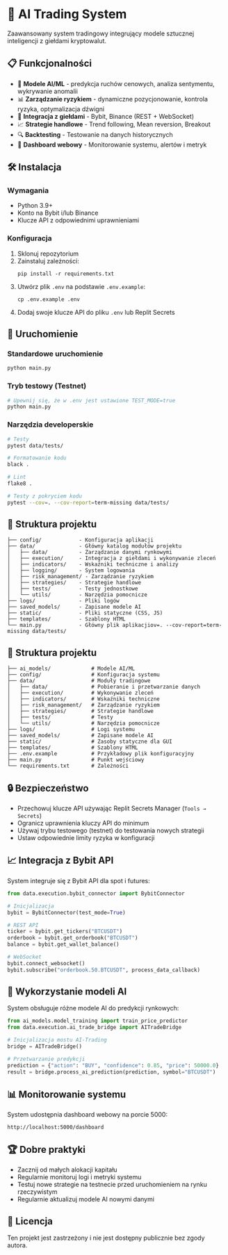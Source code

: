 
# 🚀 AI Trading System

Zaawansowany system tradingowy integrujący modele sztucznej inteligencji z giełdami kryptowalut.

## 📋 Funkcjonalności

- 🧠 **Modele AI/ML** - predykcja ruchów cenowych, analiza sentymentu, wykrywanie anomalii
- 📊 **Zarządzanie ryzykiem** - dynamiczne pozycjonowanie, kontrola ryzyka, optymalizacja dźwigni
- 🔄 **Integracja z giełdami** - Bybit, Binance (REST + WebSocket)
- 📈 **Strategie handlowe** - Trend following, Mean reversion, Breakout
- 🔍 **Backtesting** - Testowanie na danych historycznych
- 💼 **Dashboard webowy** - Monitorowanie systemu, alertów i metryk

## 🛠️ Instalacja

### Wymagania

- Python 3.9+
- Konto na Bybit i/lub Binance
- Klucze API z odpowiednimi uprawnieniami

### Konfiguracja

1. Sklonuj repozytorium
2. Zainstaluj zależności:
   ```
   pip install -r requirements.txt
   ```
3. Utwórz plik `.env` na podstawie `.env.example`:
   ```
   cp .env.example .env
   ```
4. Dodaj swoje klucze API do pliku `.env` lub Replit Secrets

## 🚀 Uruchomienie

### Standardowe uruchomienie

```bash
python main.py
```

### Tryb testowy (Testnet)

```bash
# Upewnij się, że w .env jest ustawione TEST_MODE=true
python main.py
```

### Narzędzia developerskie

```bash
# Testy
pytest data/tests/

# Formatowanie kodu
black .

# Lint
flake8 .

# Testy z pokryciem kodu
pytest --cov=. --cov-report=term-missing data/tests/
```

## 📁 Struktura projektu

```
├── config/            - Konfiguracja aplikacji
├── data/              - Główny katalog modułów projektu
│   ├── data/          - Zarządzanie danymi rynkowymi
│   ├── execution/     - Integracja z giełdami i wykonywanie zleceń
│   ├── indicators/    - Wskaźniki techniczne i analizy
│   ├── logging/       - System logowania
│   ├── risk_management/ - Zarządzanie ryzykiem
│   ├── strategies/    - Strategie handlowe
│   ├── tests/         - Testy jednostkowe
│   └── utils/         - Narzędzia pomocnicze
├── logs/              - Pliki logów
├── saved_models/      - Zapisane modele AI
├── static/            - Pliki statyczne (CSS, JS)
├── templates/         - Szablony HTML
└── main.py            - Główny plik aplikacjiov=. --cov-report=term-missing data/tests/
```

## 🧩 Struktura projektu

```
├── ai_models/             # Modele AI/ML
├── config/                # Konfiguracja systemu
├── data/                  # Moduły tradingowe
│   ├── data/              # Pobieranie i przetwarzanie danych
│   ├── execution/         # Wykonywanie zleceń
│   ├── indicators/        # Wskaźniki techniczne
│   ├── risk_management/   # Zarządzanie ryzykiem
│   ├── strategies/        # Strategie handlowe
│   ├── tests/             # Testy
│   └── utils/             # Narzędzia pomocnicze
├── logs/                  # Logi systemu
├── saved_models/          # Zapisane modele AI
├── static/                # Zasoby statyczne dla GUI
├── templates/             # Szablony HTML
├── .env.example           # Przykładowy plik konfiguracyjny
├── main.py                # Punkt wejściowy
└── requirements.txt       # Zależności
```

## 🔒 Bezpieczeństwo

- Przechowuj klucze API używając Replit Secrets Manager (`Tools → Secrets`)
- Ogranicz uprawnienia kluczy API do minimum
- Używaj trybu testowego (testnet) do testowania nowych strategii
- Ustaw odpowiednie limity ryzyka w konfiguracji

## 📈 Integracja z Bybit API

System integruje się z Bybit API dla spot i futures:

```python
from data.execution.bybit_connector import BybitConnector

# Inicjalizacja
bybit = BybitConnector(test_mode=True)

# REST API
ticker = bybit.get_tickers("BTCUSDT")
orderbook = bybit.get_orderbook("BTCUSDT")
balance = bybit.get_wallet_balance()

# WebSocket
bybit.connect_websocket()
bybit.subscribe("orderbook.50.BTCUSDT", process_data_callback)
```

## 🧠 Wykorzystanie modeli AI

System obsługuje różne modele AI do predykcji rynkowych:

```python
from ai_models.model_training import train_price_predictor
from data.execution.ai_trade_bridge import AITradeBridge

# Inicjalizacja mostu AI-Trading
bridge = AITradeBridge()

# Przetwarzanie predykcji
prediction = {"action": "BUY", "confidence": 0.85, "price": 50000.0}
result = bridge.process_ai_prediction(prediction, symbol="BTCUSDT")
```

## 📊 Monitorowanie systemu

System udostępnia dashboard webowy na porcie 5000:

```
http://localhost:5000/dashboard
```

## 🏆 Dobre praktyki

- Zacznij od małych alokacji kapitału
- Regularnie monitoruj logi i metryki systemu
- Testuj nowe strategie na testnecie przed uruchomieniem na rynku rzeczywistym
- Regularnie aktualizuj modele AI nowymi danymi

## 📜 Licencja

Ten projekt jest zastrzeżony i nie jest dostępny publicznie bez zgody autora.
